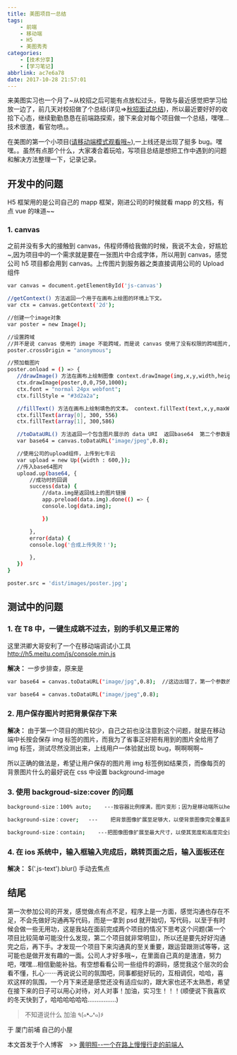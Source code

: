 ```yaml
---
title: 美图项目一总结
tags:
    - 前端
    - 移动端
    - H5
    - 美图秀秀
categories:
    - [技术分享]
    - [学习笔记]
abbrlink: ac7e6a78
date: 2017-10-28 21:57:01
---
```


来美图实习也一个月了~从校招之后可能有点放松过头，导致与最近感觉把学习给放一边了，前几天对校招做了个总结(详见=>[秋招面试总结](https://blog.huangmingzhao.cn/autumn-recruit-Interview.html))，所以最近要好好的收拾下心态，继续勤勤恳恳在前端路探索，接下来会对每个项目做一个总结，嘿嘿...技术很渣，看官勿喷。。

<!-- more -->

在美图的第一个小项目([请移动端模式观看哦~](http://h5.meitu.com/m8s_strut/)),一上线还是出现了挺多 bug。嘿嘿。。虽然有点那个什么，大家凑合着玩哈，写项目总结是想把工作中遇到的问题和解决方法整理一下，记录记录。

## 开发中的问题

H5 框架用的是公司自己的 mapp 框架，刚进公司的时候就看 mapp 的文档，有点 vue 的味道~~

### 1. canvas

之前并没有多大的接触到 canvas，伟程师傅给我做的时候，我说不太会，好尴尬~,因为项目中的一个需求就是要在一张图片中合成字体，所以用到 canvas，感觉公司 h5 项目都会用到 canvas。上传图片到服务器之类直接调用公司的 Upload 组件

```bash
var canvas = document.getElementById('js-canvas')

//getContext() 方法返回一个用于在画布上绘图的环境上下文。
var ctx = canvas.getContext('2d');

//创建一个image对象
var poster = new Image();

//设置跨域
//并不是说 canvas 使用的 image 不能跨域，而是说 canvas 使用了没有权限的跨域图片,在使用 canvas.toDataURL()等数据导出函数的时候会报错！
poster.crossOrigin = "anonymous";

//预加载图片
poster.onload = () => {
   //drawImage() 方法在画布上绘制图像 context.drawImage(img,x,y,width,height);  xy为图片在画布的位置，wh是图片的宽高
   ctx.drawImage(poster,0,0,750,1000);
   ctx.font = "normal 24px webfont";
   ctx.fillStyle = "#3d2a2a";

   //fillText() 方法在画布上绘制填色的文本。 context.fillText(text,x,y,maxWidth);
   ctx.fillText(array[0], 300, 556)
   ctx.fillText(array[1], 300,586)

   //toDataURL() 方法返回一个包含图片展示的 data URI  返回base64  第二个参数是0-1的图片质量
   var base64 = canvas.toDataURL("image/jpeg",0.8);

   //使用公司的upload组件，上传到七牛云
   var upload = new Up({width : 600,});
   //传入base64图片
   upload.up(base64, {
       //成功时的回调
       success(data) {
           //data.img是返回线上的图片链接
           app.preload(data.img).done(() => {
           console.log(data.img);

           })

       },
       error(data) {
       console.log('合成上传失败！');

       },
   })
}

poster.src = 'dist/images/poster.jpg';

```

## 测试中的问题

### 1. 在 T8 中，一键生成跳不过去，别的手机又是正常的

这里洪卿大哥安利了一个在移动端调试小工具 http://h5.meitu.com/js/console.min.js

**解决：** 一步步排查，原来是

```bash
var base64 = canvas.toDataURL("image/jpg",0.8);  //这边出错了，第一个参数的类型写错了并没有jpg类型，应该为jpeg，所以正确代码如下：

var base64 = canvas.toDataURL("image/jpeg",0.8);
```

### 2. 用户保存图片时把背景保存下来

**解决：** 由于第一个项目的图片较少，自己之前也没注意到这个问题，就是在移动端中长按会保存 img 标签的图片，而我为了省事正好把有用到的图片全给用了 img 标签，测试尽然没测出来，上线用户一体验就出现 bug，啊啊啊啊~

所以正确的做法是，希望让用户保存的图片用 img 标签例如结果页，而像每页的背景图片什么的最好说在 css 中设置 background-image

### 3. 使用 backgroud-size:cover 的问题

```bash
background-size：100% auto;    ---按容器比例撑满，图片变形；因为是移动端所以height为auto自动调整就好，只填第一个参数第二参数默认为auto

background-size：cover;   ---	把背景图像扩展至足够大，以使背景图像完全覆盖背景区域。背景图像的某些部分也许无法显示在背景定位区域中。

background-size：contain;    ---把图像图像扩展至最大尺寸，以使其宽度和高度完全适应内容区域。

```

### 4. 在 ios 系统中，输入框输入完成后，跳转页面之后，输入面板还在

**解决：** $('.js-text').blur() 手动去焦点

## 结尾

第一次参加公司的开发，感觉做点有点不足，程序上是一方面，感觉沟通也存在不足，不会先做好沟通再写代码，而是一拿到 psd 就开始切，写代码，以至于有时候会做一些无用功，这是我站在面前完成两个项目的情况下思考这个问题(第一个项目比较简单可能没什么发现，第二个项目就非常明显)，所以还是要先好好沟通完之后，再下手。才发现一个项目下来沟通真的至关重要，跟运营跟测试等等，这可能也是做开发有趣的一面。公司人才好多哦~，在里面自己真的是渣渣，努力吧，嘿嘿...相信勤能补拙。有空想看看公司一些组件的源码，感觉我这个层次的会看不懂，扎心·······再说说公司的氛围吧，同事都挺好玩的，互相调侃，哈哈，喜欢这样的氛围，一个月下来还是感觉还没有适应似的，跟大家也还不太熟悉，希望在接下来的日子可以用心对待，对人对事！加油，实习生！！！(顺便说下我喜欢的冬天快到了，哈哈哈哈哈哈................)

> 不知道说什么 加油 ٩(๑❛ᴗ❛๑)۶

于 厦门前埔 自己的小屋

本文首发于个人博客　>> [黄明照--一个在路上慢慢行走的前端人](http://www.huangmingzhao.cn/)
